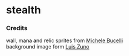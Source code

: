 # stealth

### Credits

wall, mana and relic sprites from [Michele Bucelli](https://opengameart.org/users/buch)<br>
background image form [Luis Zuno](https://ansimuz.itch.io/)
